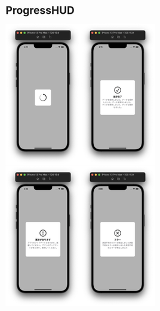 # ProgressHUD

<img src="/documents/images/loading.png" width="200px"><img src="/documents/images/success.png" width="200px"><img src="/documents/images/warning.png" width="200px"><img src="/documents/images/error.png" width="200px">
